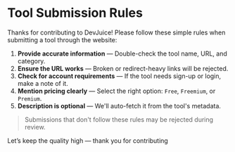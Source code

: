 # Tool Submission Rules

Thanks for contributing to DevJuice! Please follow these simple rules when submitting a tool through the website:

1.  **Provide accurate information** — Double-check the tool name, URL, and category.
2.  **Ensure the URL works** — Broken or redirect-heavy links will be rejected.
3.  **Check for account requirements** — If the tool needs sign-up or login, make a note of it.
4.  **Mention pricing clearly** — Select the right option: `Free`, `Freemium`, or `Premium`.
5.  **Description is optional** — We'll auto-fetch it from the tool's metadata.

> Submissions that don't follow these rules may be rejected during review.

Let’s keep the quality high — thank you for contributing
